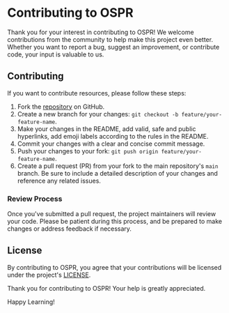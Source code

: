 # Contributing to OSPR

Thank you for your interest in contributing to OSPR! We welcome contributions from the community to help make this project even better. Whether you want to report a bug, suggest an improvement, or contribute code, your input is valuable to us.


## Contributing 

If you want to contribute resources, please follow these steps:

1. Fork the [repository](https://github.com/spirizeon/ospr) on GitHub.
2. Create a new branch for your changes: `git checkout -b feature/your-feature-name`.
3. Make your changes in the README, add valid, safe and public hyperlinks, add emoji labels according to the rules in the README.
4. Commit your changes with a clear and concise commit message.
6. Push your changes to your fork: `git push origin feature/your-feature-name`.
7. Create a pull request (PR) from your fork to the main repository's `main` branch. Be sure to include a detailed description of your changes and reference any related issues.

### Review Process

Once you've submitted a pull request, the project maintainers will review your code. Please be patient during this process, and be prepared to make changes or address feedback if necessary.

## License

By contributing to OSPR, you agree that your contributions will be licensed under the project's [LICENSE](LICENSE.md).

Thank you for contributing to OSPR! Your help is greatly appreciated.

Happy Learning!
